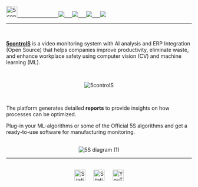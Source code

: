 <head>
<meta name="google-site-verification" content="LcTM4kTDfrefVNB2k3FvOFXZJ-yioShUjQshEsEp1oE" />
</head>

<body>
<div align='left'>
  <a href='https://5controls.com/'>
  <img src="https://github.com/5sControl/5sControl.github.io/assets/131950264/40cb36c2-266c-4e66-ab74-2dd44d93a806" alt="5controlS" height = "30" />
    &emsp; &emsp; &emsp; &emsp; &emsp; &emsp; 
    </a>
  

<a href='https://5controls.com/solutions/machine-control'>
  
<img src='https://img.shields.io/badge/MACHINE%20CONTROL-blue?style=for-the-badge'>
 &emsp; 
</a>

<a href='https://5controls.com/solutions/inventory-control'>
  
<img src='https://img.shields.io/badge/MIN%20--MAX-green?style=for-the-badge'>
 &emsp; 
</a>

<a href='https://5controls.com/solutions/employee-monitoring-software'>
  
<img src='https://img.shields.io/badge/IDLE%20CONTROL-yellow?style=for-the-badge'>
 &emsp; 
</a>

<a href='https://5controls.com/solutions/operation-control'>
  
<img src='https://img.shields.io/badge/OPERATION%20CONTROL-purple?style=for-the-badge'>
  
</a>
</div>

<hr>



<br>

<strong>[5controlS](https://5controls.com/)</strong> is a video monitoring system with AI analysis and ERP Integration (Open Source) that helps companies improve productivity, eliminate waste, and enhance workplace safety using computer vision (CV) and machine learning (ML). 

<br>

<p align="center">
  <img src="https://github.com/5sControl/5sControl.github.io/assets/131950264/7b15ac15-9a9a-4939-8fa6-39c1d3d6d0c2" alt="5controlS" />
</p>


<br>

The platform generates detailed <strong>reports</strong> to provide insights on how processes can be optimized.

Plug-in your ML-algorithms or some of the Official 5S algorithms and get a ready-to-use software for manufacturing monitoring.


<br>

<div align='center'>
<img alt="5S diagram (1)" src="./assets/Gif25.gif">
</div></body>

<footer>
<hr>

<br>
<div align="center">
  <a href="https://www.linkedin.com/company/5scontrol/" style="text-decoration:none;">
<img alt="Static Badge" src="https://img.shields.io/badge/LinkedIn-FE6100?style=for-the-bage&logo=linkedin" height='30'>
  &emsp;
  <a href="https://github.com/5sControl" style="text-decoration:none;">
<img alt="Static Badge" src="https://img.shields.io/badge/GitHub-FE6100?style=for-the-bage&logo=github" height='30'>
 &emsp; 
  <a href="https://www.youtube.com/@5scontrol" style="text-decoration:none;">
<img alt="YouTube" src="https://img.shields.io/badge/YouTube-FE6100?style=for-the-bage&logo=youtube" height='30'>
    <br>
